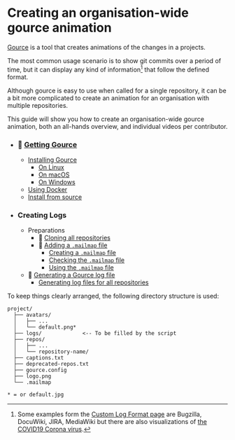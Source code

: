 # Creating an organisation-wide gource animation

[Gource](https://gource.io/) is a tool that creates animations of the changes in a projects.

The most common usage scenario is to show git commits over a period of time, but it can display any kind of information[^1] that follow the defined format.

Although gource is easy to use when called for a single repository, it can be a bit more complicated to create an animation for an organisation with multiple repositories.

This guide will show you how to create an organisation-wide gource animation, both an all-hands overview, and individual videos per contributor.

- ### 📄 [Getting Gource](01.getting.md)
  - [Installing Gource](01.getting.md#installing-gource)
    - [On Linux](01.getting.md#on-linux)
    - [On macOS](01.getting.md#on-macos)
    - [On Windows](01.getting.md#on-windows)
  - [Using Docker](01.getting.md#using-docker)
  - [Install from source](01.getting.md#install-from-source)

- ### Creating Logs
  - Preparations
    - 📄 [Cloning all repositories](02.logs.before.repos.md)
    - 📄 [Adding a `.mailmap` file](03.logs.before.mailmap.md)
      - [Creating a `.mailmap` file](03.logs.before.mailmap.md#creating-a-mailmap-file)
      - [Checking the `.mailmap` file](03.logs.before.mailmap.md#checking-the-mailmap-file)
      - [Using the `.mailmap` file](03.logs.before.mailmap.md#using-the-mailmap-file)
  - 📄 [Generating a Gource log file](04.logs.creating.md)
    - [Generating log files for all repositories](04.logs.creating.md#generating-log-files-for-all-repositories)

To keep things clearly arranged, the following directory structure is used:

```
project/
  ├── avatars/
  │   ├── ...
  │   └── default.png*
  ├── logs/             <-- To be filled by the script
  ├── repos/
  │   ├── ...
  │   └── repository-name/
  ├── captions.txt
  ├── deprecated-repos.txt
  ├── gource.config
  ├── logo.png
  └── .mailmap

* = or default.jpg
```

[^1]: Some examples form the [Custom Log Format page](https://github.com/acaudwell/Gource/wiki/Custom-Log-Format) are
Bugzilla, DocuWiki, JIRA, MediaWiki but there are also visualizations
of [the COVID19 Corona virus](https://github.com/sulmar/gource-covid19).
